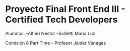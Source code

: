 # Proyecto Final Front End III - Certified Tech Developers

Alumnos:
-Alfieri Néstor
-Sallietti María Luz

Comisión 8 Part Time - Profesor Jaider Venegas
